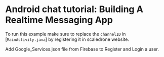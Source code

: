 # Android chat tutorial: Building A Realtime Messaging App

To run this example make sure to replace the `channelID` in 
[`MainActivity.java`] by registering it in scaledrone website.

Add Google_Services.json file from Firebase to Register and Login a user.
